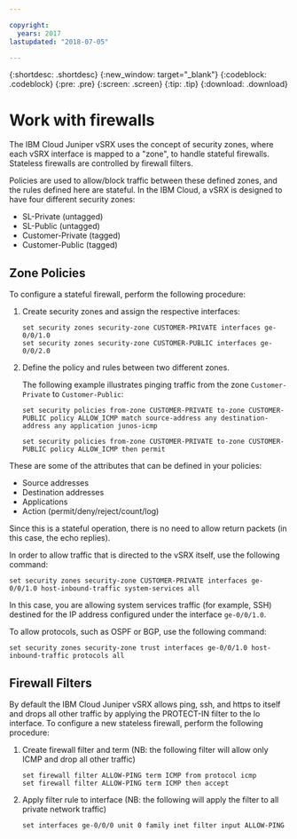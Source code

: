 ```yaml
---

copyright:
  years: 2017
lastupdated: "2018-07-05"

---
```


{:shortdesc: .shortdesc}
{:new_window: target="_blank"}
{:codeblock: .codeblock}
{:pre: .pre}
{:screen: .screen}
{:tip: .tip}
{:download: .download}

# Work with firewalls
The IBM Cloud Juniper vSRX uses the concept of security zones, where each vSRX interface is mapped to a "zone", to handle stateful firewalls.  Stateless firewalls are controlled by firewall filters. 

Policies are used to allow/block traffic between these defined zones, and the rules defined here are stateful.
In the IBM Cloud, a vSRX is designed to have four different security zones:

* SL-Private (untagged)
* SL-Public (untagged)
* Customer-Private (tagged)
* Customer-Public (tagged)

## Zone Policies
To configure a stateful firewall, perform the following procedure:

1. Create security zones and assign the respective interfaces:

	```
	set security zones security-zone CUSTOMER-PRIVATE interfaces ge-0/0/1.0
	set security zones security-zone CUSTOMER-PUBLIC interfaces ge-0/0/2.0
	```

2. Define the policy and rules between two different zones.

	The following example illustrates pinging traffic from the zone `Customer-Private` to `Customer-Public`:

	```
	set security policies from-zone CUSTOMER-PRIVATE to-zone CUSTOMER-PUBLIC policy ALLOW_ICMP match source-address any destination-address any application junos-icmp

	set security policies from-zone CUSTOMER-PRIVATE to-zone CUSTOMER-PUBLIC policy ALLOW_ICMP then permit
	```

These are some of the attributes that can be defined in your policies:

* Source addresses
* Destination addresses
* Applications
* Action (permit/deny/reject/count/log)

Since this is a stateful operation, there is no need to allow return packets (in this case, the echo replies).

In order to allow traffic that is directed to the vSRX itself, use the following command:

```
set security zones security-zone CUSTOMER-PRIVATE interfaces ge-0/0/1.0 host-inbound-traffic system-services all
```

In this case, you are allowing system services traffic (for example, SSH) destined for the IP address configured under the interface `ge-0/0/1.0`.

To allow protocols, such as OSPF or BGP, use the following command:

```
set security zones security-zone trust interfaces ge-0/0/1.0 host-inbound-traffic protocols all
```

## Firewall Filters
By default the IBM Cloud Juniper vSRX allows ping, ssh, and https to itself and drops all other traffic by applying the PROTECT-IN filter to the lo interface.
To configure a new stateless firewall, perform the following procedure:

1. Create firewall filter and term (NB: the following filter will allow only ICMP and drop all other traffic)
	```
	set firewall filter ALLOW-PING term ICMP from protocol icmp
	set firewall filter ALLOW-PING term ICMP then accept
	```
	
2. Apply filter rule to interface (NB: the following will apply the filter to all private network traffic)
	```
	set interfaces ge-0/0/0 unit 0 family inet filter input ALLOW-PING
	```
	
